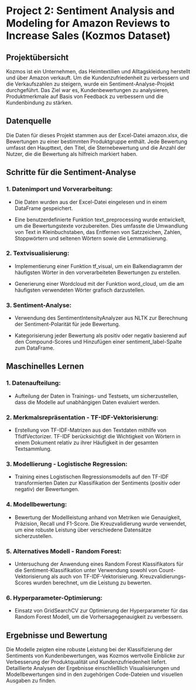# Project 2: Sentiment Analysis and Modeling for Amazon Reviews to Increase Sales (Kozmos Dataset)

## Projektübersicht
Kozmos ist ein Unternehmen, das Heimtextilien und Alltagskleidung herstellt und über Amazon verkauft. Um die Kundenzufriedenheit zu verbessern und die Verkaufszahlen zu steigern, wurde ein Sentiment-Analyse-Projekt durchgeführt. Das Ziel war es, Kundenbewertungen zu analysieren, Produktmerkmale auf Basis von Feedback zu verbessern und die Kundenbindung zu stärken.

## Datenquelle
Die Daten für dieses Projekt stammen aus der Excel-Datei amazon.xlsx, die Bewertungen zu einer bestimmten Produktgruppe enthält. Jede Bewertung umfasst den Haupttext, den Titel, die Sternebewertung und die Anzahl der Nutzer, die die Bewertung als hilfreich markiert haben.

## Schritte für die Sentiment-Analyse
### 1. Datenimport und Vorverarbeitung:

- Die Daten wurden aus der Excel-Datei eingelesen und in einem DataFrame gespeichert.
  
- Eine benutzerdefinierte Funktion text_preprocessing wurde entwickelt, um die Bewertungstexte vorzubereiten. Dies umfasste die Umwandlung von Text in Kleinbuchstaben, das Entfernen von Satzzeichen, Zahlen, Stoppwörtern und seltenen Wörtern sowie die Lemmatisierung.


### 2. Textvisualisierung:

- Implementierung einer Funktion tf_visual, um ein Balkendiagramm der häufigsten Wörter in den vorverarbeiteten Bewertungen zu erstellen.
  
- Generierung einer Wordcloud mit der Funktion word_cloud, um die am häufigsten verwendeten Wörter grafisch darzustellen.

  
### 3. Sentiment-Analyse:

- Verwendung des SentimentIntensityAnalyzer aus NLTK zur Berechnung der Sentiment-Polarität für jede Bewertung.
  
- Kategorisierung jeder Bewertung als positiv oder negativ basierend auf den Compound-Scores und Hinzufügen einer sentiment_label-Spalte zum DataFrame.

  
## Maschinelles Lernen
### 1. Datenaufteilung:

- Aufteilung der Daten in Trainings- und Testsets, um sicherzustellen, dass die Modelle auf unabhängigen Daten evaluiert werden.
  
### 2. Merkmalsrepräsentation - TF-IDF-Vektorisierung:

- Erstellung von TF-IDF-Matrizen aus den Textdaten mithilfe von TfidfVectorizer. TF-IDF berücksichtigt die Wichtigkeit von Wörtern in einem Dokument relativ zu ihrer Häufigkeit in der gesamten Textsammlung.
  
### 3. Modellierung - Logistische Regression:

- Training eines Logistischen Regressionsmodells auf den TF-IDF transformierten Daten zur Klassifikation der Sentiments (positiv oder negativ) der Bewertungen.

### 4. Modellbewertung:

- Bewertung der Modellleistung anhand von Metriken wie Genauigkeit, Präzision, Recall und F1-Score. Die Kreuzvalidierung wurde verwendet, um eine robuste Leistung über verschiedene Datensätze sicherzustellen.

### 5. Alternatives Modell - Random Forest:

- Untersuchung der Anwendung eines Random Forest Klassifikators für die Sentiment-Klassifikation unter Verwendung sowohl von Count-Vektorisierung als auch von TF-IDF-Vektorisierung. Kreuzvalidierungs-Scores wurden berechnet, um die Leistung zu bewerten.

### 6. Hyperparameter-Optimierung:

- Einsatz von GridSearchCV zur Optimierung der Hyperparameter für das Random Forest Modell, um die Vorhersagegenauigkeit zu verbessern.

## Ergebnisse und Bewertung
Die Modelle zeigten eine robuste Leistung bei der Klassifizierung der Sentiments von Kundenbewertungen, was Kozmos wertvolle Einblicke zur Verbesserung der Produktqualität und Kundenzufriedenheit liefert. Detaillierte Analysen der Ergebnisse einschließlich Visualisierungen und Modellbewertungen sind in den zugehörigen Code-Dateien und visuellen Ausgaben zu finden.
